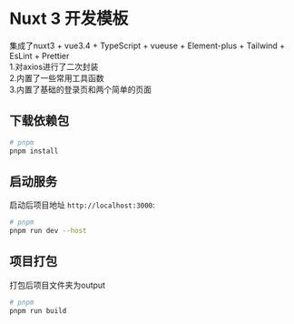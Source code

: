 # Nuxt 3 开发模板

集成了nuxt3 + vue3.4 + TypeScript + vueuse + Element-plus + Tailwind + EsLint + Prettier <br/> 1.对axios进行了二次封装 <br/>2.内置了一些常用工具函数 <br/> 3.内置了基础的登录页和两个简单的页面

## 下载依赖包

```bash
# pnpm
pnpm install
```

## 启动服务

启动后项目地址 `http://localhost:3000`:

```bash
# pnpm
pnpm run dev --host
```

## 项目打包

打包后项目文件夹为output

```bash
# pnpm
pnpm run build
```
